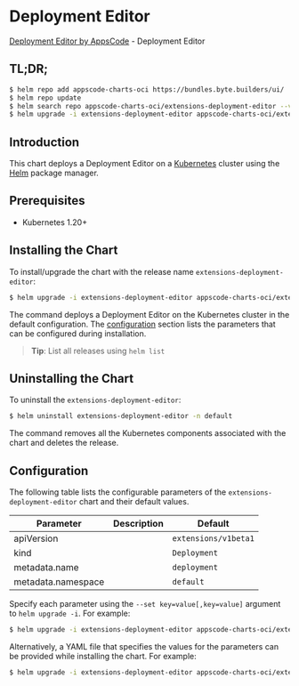 # Deployment Editor

[Deployment Editor by AppsCode](https://byte.builders) - Deployment Editor

## TL;DR;

```bash
$ helm repo add appscode-charts-oci https://bundles.byte.builders/ui/
$ helm repo update
$ helm search repo appscode-charts-oci/extensions-deployment-editor --version=v0.4.18
$ helm upgrade -i extensions-deployment-editor appscode-charts-oci/extensions-deployment-editor -n default --create-namespace --version=v0.4.18
```

## Introduction

This chart deploys a Deployment Editor on a [Kubernetes](http://kubernetes.io) cluster using the [Helm](https://helm.sh) package manager.

## Prerequisites

- Kubernetes 1.20+

## Installing the Chart

To install/upgrade the chart with the release name `extensions-deployment-editor`:

```bash
$ helm upgrade -i extensions-deployment-editor appscode-charts-oci/extensions-deployment-editor -n default --create-namespace --version=v0.4.18
```

The command deploys a Deployment Editor on the Kubernetes cluster in the default configuration. The [configuration](#configuration) section lists the parameters that can be configured during installation.

> **Tip**: List all releases using `helm list`

## Uninstalling the Chart

To uninstall the `extensions-deployment-editor`:

```bash
$ helm uninstall extensions-deployment-editor -n default
```

The command removes all the Kubernetes components associated with the chart and deletes the release.

## Configuration

The following table lists the configurable parameters of the `extensions-deployment-editor` chart and their default values.

|     Parameter      | Description |             Default             |
|--------------------|-------------|---------------------------------|
| apiVersion         |             | <code>extensions/v1beta1</code> |
| kind               |             | <code>Deployment</code>         |
| metadata.name      |             | <code>deployment</code>         |
| metadata.namespace |             | <code>default</code>            |


Specify each parameter using the `--set key=value[,key=value]` argument to `helm upgrade -i`. For example:

```bash
$ helm upgrade -i extensions-deployment-editor appscode-charts-oci/extensions-deployment-editor -n default --create-namespace --version=v0.4.18 --set apiVersion=extensions/v1beta1
```

Alternatively, a YAML file that specifies the values for the parameters can be provided while
installing the chart. For example:

```bash
$ helm upgrade -i extensions-deployment-editor appscode-charts-oci/extensions-deployment-editor -n default --create-namespace --version=v0.4.18 --values values.yaml
```
